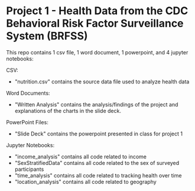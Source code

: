 # Project 1 - Health Data from the CDC Behavioral Risk Factor Surveillance System (BRFSS)
This repo contains 1 csv file, 1 word document, 1 powerpoint, and 4 jupyter notebooks:

CSV:
- "nutrition.csv" contains the source data file used to analyze health data

Word Documents:
- "Written Analysis" contains the analysis/findings of the project and explanations of the charts in the slide deck.

PowerPoint Files:
- "Slide Deck" contains the powerpoint presented in class for project 1

Jupyter Notebooks:
- "income_analysis" contains all code related to income
- "SexStratifiedData" contains all code related to the sex of surveyed participants
- "time_analysis" contains all code related to tracking health over time
- "location_analysis" contains all code related to geography
